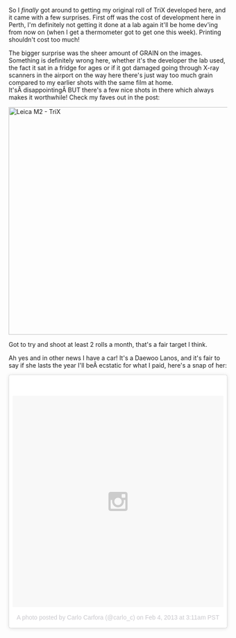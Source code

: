 So I *finally* got around to getting my original roll of TriX developed here, and it came with a few surprises. First off was the cost of development here in Perth, I'm definitely not getting it done at a lab again it'll be home dev'ing from now on (when I get a thermometer got to get one this week). Printing shouldn't cost too much!

The bigger surprise was the sheer amount of GRAIN on the images. Something is definitely wrong here, whether it's the developer the lab used, the fact it sat in a fridge for ages or if it got damaged going through X-ray scanners in the airport on the way here there's just way too much grain compared to my earlier shots with the same film at home. It'sÂ disappointingÂ BUT there's a few nice shots in there which always makes it worthwhile! Check my faves out in the post:

<a data-flickr-embed="true"  href="https://www.flickr.com/photos/carlo_c/albums/72157631808341014" title="Leica M2 - TriX"><img src="https://farm9.staticflickr.com/8324/8103868911_c4073a964b_c.jpg" width="800" height="524" alt="Leica M2 - TriX"></a><script async src="//embedr.flickr.com/assets/client-code.js" charset="utf-8"></script>

Got to try and shoot at least 2 rolls a month, that's a fair target I think.

Ah yes and in other news I have a car! It's a Daewoo Lanos, and it's fair to say if she lasts the year I'll beÂ ecstatic for what I paid, here's a snap of her:

<blockquote class="instagram-media" data-instgrm-version="4" style=" background:#FFF; border:0; border-radius:3px; box-shadow:0 0 1px 0 rgba(0,0,0,0.5),0 1px 10px 0 rgba(0,0,0,0.15); margin: 1px; max-width:658px; padding:0; width:99.375%; width:-webkit-calc(100% - 2px); width:calc(100% - 2px);"><div style="padding:8px;"> <div style=" background:#F8F8F8; line-height:0; margin-top:40px; padding:50% 0; text-align:center; width:100%;"> <div style=" background:url(data:image/png;base64,iVBORw0KGgoAAAANSUhEUgAAACwAAAAsCAMAAAApWqozAAAAGFBMVEUiIiI9PT0eHh4gIB4hIBkcHBwcHBwcHBydr+JQAAAACHRSTlMABA4YHyQsM5jtaMwAAADfSURBVDjL7ZVBEgMhCAQBAf//42xcNbpAqakcM0ftUmFAAIBE81IqBJdS3lS6zs3bIpB9WED3YYXFPmHRfT8sgyrCP1x8uEUxLMzNWElFOYCV6mHWWwMzdPEKHlhLw7NWJqkHc4uIZphavDzA2JPzUDsBZziNae2S6owH8xPmX8G7zzgKEOPUoYHvGz1TBCxMkd3kwNVbU0gKHkx+iZILf77IofhrY1nYFnB/lQPb79drWOyJVa/DAvg9B/rLB4cC+Nqgdz/TvBbBnr6GBReqn/nRmDgaQEej7WhonozjF+Y2I/fZou/qAAAAAElFTkSuQmCC); display:block; height:44px; margin:0 auto -44px; position:relative; top:-22px; width:44px;"></div></div><p style=" color:#c9c8cd; font-family:Arial,sans-serif; font-size:14px; line-height:17px; margin-bottom:0; margin-top:8px; overflow:hidden; padding:8px 0 7px; text-align:center; text-overflow:ellipsis; white-space:nowrap;"><a href="https://instagram.com/p/VTpH17gy5_/" style=" color:#c9c8cd; font-family:Arial,sans-serif; font-size:14px; font-style:normal; font-weight:normal; line-height:17px; text-decoration:none;" target="_top">A photo posted by Carlo Carfora (@carlo_c)</a> on <time style=" font-family:Arial,sans-serif; font-size:14px; line-height:17px;" datetime="2013-02-04T11:11:12+00:00">Feb 4, 2013 at 3:11am PST</time></p></div></blockquote>
<script async defer src="//platform.instagram.com/en_US/embeds.js"></script>